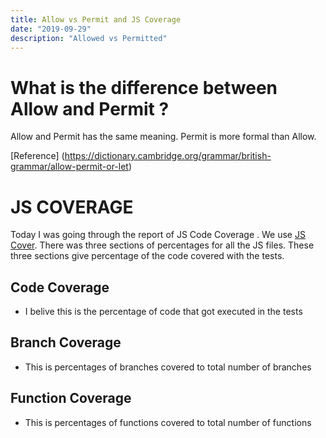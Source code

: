 ```yaml
---
title: Allow vs Permit and JS Coverage
date: "2019-09-29"
description: "Allowed vs Permitted"
---
```

# What is the difference between Allow and Permit ?

Allow and Permit has the same meaning. Permit is more formal than Allow. 

[Reference] (https://dictionary.cambridge.org/grammar/british-grammar/allow-permit-or-let)

# JS COVERAGE
Today I was going through the report of JS Code Coverage . We use [JS Cover](https://tntim96.github.io/JSCover/). There was three sections of percentages for all the JS files. 
These three sections give percentage of the code covered with the tests.

## Code Coverage
 - I belive this is the percentage of code that got executed in the tests
## Branch Coverage
 - This is percentages of branches covered to total number of branches
## Function Coverage 
 - This is percentages of functions covered to total number of functions